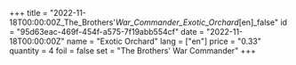 +++
title = "2022-11-18T00:00:00Z_The_Brothers'_War_Commander_Exotic_Orchard_[en]_false"
id = "95d63eac-469f-454f-a575-7f19abb554cf"
date = "2022-11-18T00:00:00Z"
name = "Exotic Orchard"
lang = ["en"]
price = "0.33"
quantity = 4
foil = false
set = "The Brothers' War Commander"
+++
